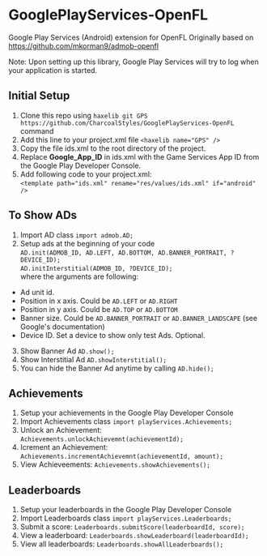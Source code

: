 GooglePlayServices-OpenFL
=========================
Google Play Services (Android) extension for OpenFL 
Originally based on https://github.com/mkorman9/admob-openfl

Note: Upon setting up this library, Google Play Services will try to log when your application is started.

Initial Setup
--------------
1. Clone this repo using ```haxelib git GPS https://github.com/CharcoalStyles/GooglePlayServices-OpenFL``` command   
2. Add this line to your project.xml file ```<haxelib name="GPS" /> ```   
3. Copy the file ids.xml to the root directory of the project.   
4. Replace **Google_App_ID** in ids.xml with the Game Services App ID from the Google Play Developer Console.   
5. Add following code to your project.xml:   
```<template path="ids.xml" rename="res/values/ids.xml" if="android" />```   

To Show ADs
--------------
1. Import AD class ```import admob.AD; ```   
2. Setup ads at the beginning of your code   
```AD.init(ADMOB_ID, AD.LEFT, AD.BOTTOM, AD.BANNER_PORTRAIT, ?DEVICE_ID);```   
```AD.initInterstitial(ADMOB_ID, ?DEVICE_ID);```   
where the arguments are following:   
  - Ad unit id.   
  - Position in x axis. Could be ```AD.LEFT``` or ```AD.RIGHT```   
  - Position in y axis. Could be ```AD.TOP``` or ```AD.BOTTOM```   
  - Banner size. Could be ```AD.BANNER_PORTRAIT``` or ```AD.BANNER_LANDSCAPE``` (see Google's documentation)   
  - Device ID. Set a device to show only test Ads. Optional.   
3. Show Banner Ad ```AD.show();```   
4. Show Interstitial Ad ```AD.showInterstitial();```   
5. You can hide the Banner Ad anytime by calling ```AD.hide();```

Achievements
--------------

1. Setup your achievements in the Google Play Developer Console
2. Import Achievements class ```import playServices.Achievements;```
3. Unlock an Achievement: ```Achievements.unlockAchievemnt(achievementId);```
4. Icrement an Achievement: ```Achievements.incrementAchievemnt(achievementId, amount);```
5. View Achieveements: ```Achievements.showAchievements();```

Leaderboards
--------------

1. Setup your leaderboards in the Google Play Developer Console
2. Import Leaderboards class ```import playServices.Leaderboards;```
3. Submit a score: ```Leaderboards.submitScore(leaderboardId, score);```
4. View a leaderboard: ```Leaderboards.showLeaderboard(leaderboardId);```
5. View all leaderboards: ```Leaderboards.showAllLeaderboards();```
